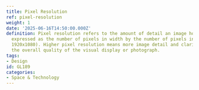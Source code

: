 ```yaml
---
title: Pixel Resolution
ref: pixel-resolution
weight: 1
date: '2025-06-16T14:50:00.000Z'
definition: Pixel resolution refers to the amount of detail an image holds, typically
  expressed as the number of pixels in width by the number of pixels in height (e.g.,
  1920x1080). Higher pixel resolution means more image detail and clarity, impacting
  the overall quality of the visual display or photograph.
tags:
- Design
id: GL189
categories:
- Space & Technology
---
```


